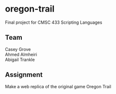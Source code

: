 # oregon-trail
Final project for CMSC 433 Scripting Languages 

## Team
Casey Grove  
Ahmed Almheiri  
Abigail Trankle  

## Assignment
Make a web replica of the original game Oregon Trail

